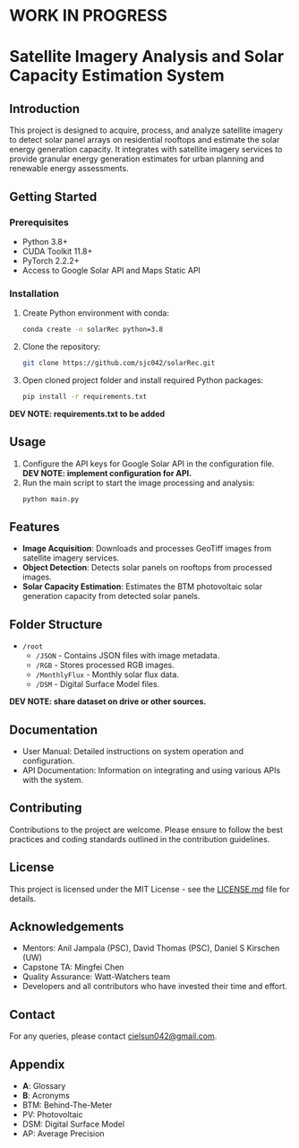 # WORK IN PROGRESS
# Satellite Imagery Analysis and Solar Capacity Estimation System 

## Introduction
This project is designed to acquire, process, and analyze satellite imagery to detect solar panel arrays on residential rooftops and estimate the solar energy generation capacity. It integrates with satellite imagery services to provide granular energy generation estimates for urban planning and renewable energy assessments.

## Getting Started

### Prerequisites
- Python 3.8+
- CUDA Toolkit 11.8+
- PyTorch 2.2.2+
- Access to Google Solar API and Maps Static API

### Installation
1. Create Python environment with conda:
    ```bash
    conda create -n solarRec python=3.8
    ```
2. Clone the repository:
    ```bash
    git clone https://github.com/sjc042/solarRec.git
    ```
3. Open cloned project folder and install required Python packages:
    ```bash
    pip install -r requirements.txt
    ```
**DEV NOTE: requirements.txt to be added**


## Usage
1. Configure the API keys for Google Solar API in the configuration file.
**DEV NOTE: implement configuration for API.**
2. Run the main script to start the image processing and analysis:
    ```bash
    python main.py
    ```

## Features
- **Image Acquisition**: Downloads and processes GeoTiff images from satellite imagery services.
- **Object Detection**: Detects solar panels on rooftops from processed images.
- **Solar Capacity Estimation**: Estimates the BTM photovoltaic solar generation capacity from detected solar panels.

## Folder Structure
- `/root`
    - `/JSON` - Contains JSON files with image metadata.
    - `/RGB` - Stores processed RGB images.
    - `/MonthlyFlux` - Monthly solar flux data.
    - `/DSM` - Digital Surface Model files.

**DEV NOTE: share dataset on drive or other sources.**

## Documentation
- User Manual: Detailed instructions on system operation and configuration.
- API Documentation: Information on integrating and using various APIs with the system.

## Contributing
Contributions to the project are welcome. Please ensure to follow the best practices and coding standards outlined in the contribution guidelines.

## License
This project is licensed under the MIT License - see the [LICENSE.md](LICENSE.md) file for details.

## Acknowledgements
- Mentors: Anil Jampala (PSC), David Thomas (PSC), Daniel S Kirschen (UW)
- Capstone TA: Mingfei Chen
- Quality Assurance: Watt-Watchers team
- Developers and all contributors who have invested their time and effort.

## Contact
For any queries, please contact [cielsun042@gmail.com](mailto:cielsun042@gmail.com).

## Appendix
- **A**: Glossary
- **B**: Acronyms
- BTM: Behind-The-Meter
- PV: Photovoltaic
- DSM: Digital Surface Model
- AP: Average Precision
